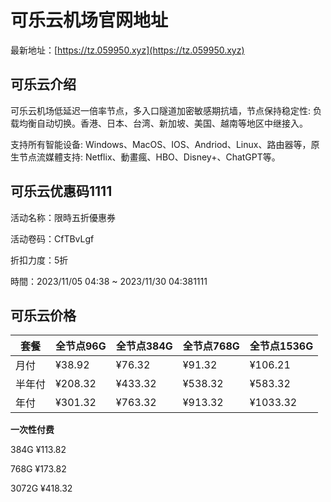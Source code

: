 # 可乐云机场官网地址

最新地址：[https://tz.059950.xyz](https://tz.059950.xyz)

## 可乐云介绍

可乐云机场低延迟一倍率节点，多入口隧道加密敏感期抗墙，节点保持稳定性: 负载均衡自动切换。香港、日本、台湾、新加坡、美国、越南等地区中继接入。

支持所有智能设备: Windows、MacOS、IOS、Andriod、Linux、路由器等，原生节点流媒體支持:  Netflix、動畫瘋、HBO、Disney+、ChatGPT等。

## 可乐云优惠码1111

活动名称：限時五折優惠券 

活动卷码：CfTBvLgf

折扣力度：5折

時間：2023/11/05 04:38 ~ 2023/11/30 04:381111

## 可乐云价格

|套餐|全节点96G|全节点384G|全节点768G|全节点1536G|
|----|----|----|----|----|
|月付|¥38.92|¥76.32|¥91.32|¥106.21|
|半年付|¥208.32|¥433.32|¥538.32|¥583.32|
|年付|¥301.32|¥763.32|¥913.32|¥1033.32|

**一次性付费**

384G ¥113.82

768G ¥173.82

3072G ¥418.32


